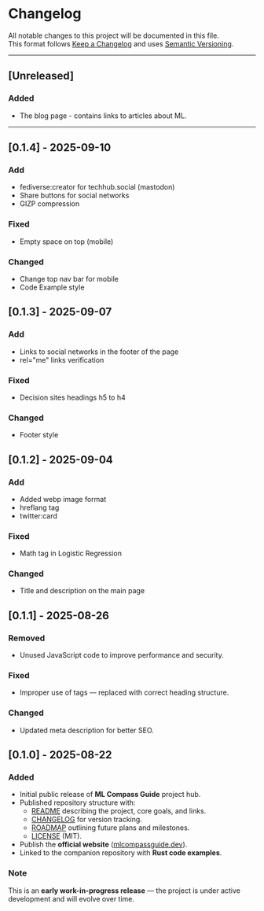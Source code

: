 # Changelog

All notable changes to this project will be documented in this file.  
This format follows [Keep a Changelog](https://keepachangelog.com/en/1.0.0/) and uses [Semantic Versioning](https://semver.org/).

---

## [Unreleased]

### Added
- The blog page - contains links to articles about ML.

---

## [0.1.4] - 2025-09-10

### Add
- fediverse:creator for techhub.social (mastodon)
- Share buttons for social networks
- GIZP compression

### Fixed
- Empty space on top (mobile)

### Changed
- Change top nav bar for mobile
- Code Example style

## [0.1.3] - 2025-09-07

### Add
- Links to social networks in the footer of the page
- rel="me" links verification

### Fixed
- Decision sites headings h5 to h4

### Changed
- Footer style

## [0.1.2] - 2025-09-04

### Add
- Added webp image format
- hreflang tag
- twitter:card

### Fixed
- Math tag in Logistic Regression

### Changed
- Title and description on the main page

## [0.1.1] - 2025-08-26

### Removed
- Unused JavaScript code to improve performance and security.

### Fixed
- Improper use of <h> tags — replaced with correct heading structure.

### Changed
- Updated meta description for better SEO.

## [0.1.0] - 2025-08-22

### Added
- Initial public release of **ML Compass Guide** project hub.  
- Published repository structure with:
  - [README](./README.md) describing the project, core goals, and links.  
  - [CHANGELOG](./CHANGELOG.md) for version tracking.  
  - [ROADMAP](./ROADMAP.md) outlining future plans and milestones.  
  - [LICENSE](./LICENSE) (MIT).  
- Publish the **official website** ([mlcompassguide.dev](https://mlcompassguide.dev)).  
- Linked to the companion repository with **Rust code examples**.

### Note
This is an **early work-in-progress release** — the project is under active development and will evolve over time.
